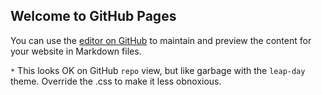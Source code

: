 ## Welcome to GitHub Pages

You can use the [editor on GitHub](https://github.com/davaya/davaya.github.io/edit/main/README.md) to maintain and preview the content for your website in Markdown files.

`*` This looks OK on GitHub `repo` view, but like garbage with the `leap-day` theme.  Override the .css to make it less obnoxious.
